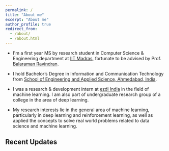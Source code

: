 ```yaml
---
permalink: /
title: "About me"
excerpt: "About me"
author_profile: true
redirect_from: 
  - /about/
  - /about.html
---
```

<!--
<p align="right">
  <img src="https://ashutoshaay26.github.io/files/Shivoham.jpg?raw=true" alt="Photo" style="width: 200px;"/> 
</p>
-->
* I'm a first year MS by research student in Computer Science & Engineering department at [IIT Madras](http://www.cse.iitm.ac.in/), fortunate to be advised by Prof. [Balaraman Ravindran](https://www.cse.iitm.ac.in/~ravi/).

* I hold Bachelor’s Degree in Information and Communication Technology from [School of Engineering and Applied Science, Ahmedabad, India](https://ahduni.edu.in/seas/).

* I was a research & development intern at [ezdi India](https://www.ezdi.com/) in the field of machine learning. I am also part of undergraduate research group of a college in the area of deep learning.



* My research interests lie in the general area of machine learning, particularly in deep learning and reinforcement learning, as well as applied the concepts to solve real world problems related to data science and machine learning. 

## Recent Updates
